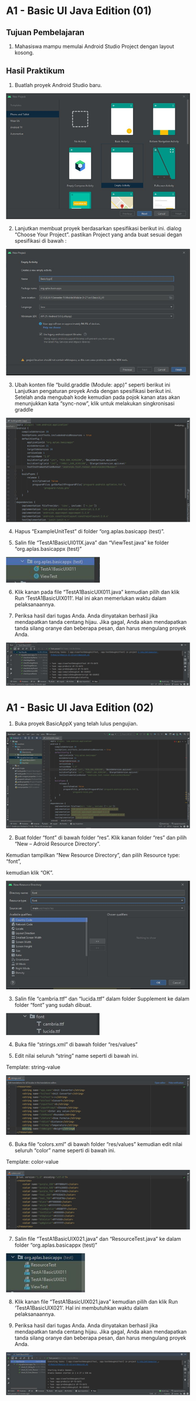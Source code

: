 # A1 - Basic UI Java Edition (01)

## Tujuan Pembelajaran

1. Mahasiswa mampu memulai Android Studio Project dengan layout kosong.

## Hasil Praktikum

1. Buatlah proyek Android Studio baru.

![Screenshot Gambar Laporan](img/laporan1.JPG)

2. Lanjutkan membuat proyek berdasarkan spesifikasi berikut ini. dialog “Choose Your Project”. pastikan Project yang anda buat sesuai degan spesifikasi di bawah :

![Screenshot Gambar Laporan](img/laporan2.JPG)

3. Ubah konten file “build.graddle (Module: app)” seperti berikut ini Lanjutkan pengaturan proyek Anda dengan spesifikasi berikut ini. Setelah anda mengubah kode kemudian pada pojok kanan atas akan menunjukkan kata “sync-now”, klik untuk melakukan singkronisasi graddle

![Screenshot Gambar Laporan](img/laporan3.JPG)

4. Hapus “ExampleUnitTest” di folder “org.aplas.basicapp (test)”.

5. Salin file “TestA1BasicUI011X.java” dan “ViewTest.java” ke folder “org.aplas.basicappx (test)”

![Screenshot Gambar Laporan](img/laporan4.JPG)

6. Klik kanan pada file “TestA1BasicUIX011.java” kemudian pilih dan klik Run ‘TestA1BasicUIX011’. Hal ini akan memerlukan waktu dalam pelaksanaannya.

7. Periksa hasil dari tugas Anda. Anda dinyatakan berhasil jika mendapatkan tanda centang hijau. Jika gagal, Anda akan mendapatkan tanda silang oranye dan beberapa pesan, dan harus mengulang proyek Anda.

![Screenshot Gambar Laporan](img/A1_1.JPG)

# A1 - Basic UI Java Edition (02)

1. Buka proyek BasicAppX yang telah lulus pengujian.

![Screenshot Gambar Laporan](img/laporan5.JPG)

2. Buat folder “font” di bawah folder “res”. Klik kanan folder “res” dan pilih “New – Adroid Resource Directory”.

Kemudian tampilkan “New Resource Directory”, dan pilih Resource type: “font”,

kemudian klik “OK”.

![Screenshot Gambar Laporan](img/laporan6.JPG)

3. Salin file “cambria.ttf” dan “lucida.ttf” dalam folder Supplement ke dalam folder “font” yang sudah dibuat.

![Screenshot Gambar Laporan](img/laporan7.JPG)

4. Buka file “strings.xml” di bawah folder “res/values”

5. Edit nilai seluruh “string” name seperti di bawah ini.

Template: <string name=”string-name”>string-value</string>

![Screenshot Gambar Laporan](img/laporan8.JPG)

6. Buka file “colors.xml” di bawah folder “res/values” kemudian edit nilai seluruh “color” name seperti di bawah ini.

Template: <color name=”color-name”>color-value</string>

![Screenshot Gambar Laporan](img/laporan9.JPG)

7. Salin file “TestA1BasicUIX021.java” dan “ResourceTest.java” ke dalam folder “org.aplas.basicappx (test)”

![Screenshot Gambar Laporan](img/laporan10.JPG)

8. Klik kanan file “TestA1BasicUIX021.java” kemudian pilih dan klik Run ‘TestA1BasicUIX021’. Hal ini membutuhkan waktu dalam pelaksanaannya.

9. Periksa hasil dari tugas Anda. Anda dinyatakan berhasil jika mendapatkan tanda centang hijau. Jika gagal, Anda akan mendapatkan tanda silang oranye dan beberapa pesan, dan harus mengulang proyek Anda.

![Hasil Run A1 - 2](img/A1_2.JPG)